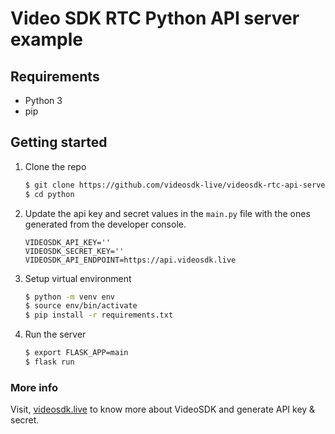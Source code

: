 # Video SDK RTC Python API server example

## Requirements

- Python 3
- pip

## Getting started

1. Clone the repo

   ```sh
   $ git clone https://github.com/videosdk-live/videosdk-rtc-api-server-examples.git
   $ cd python
   ```

2. Update the api key and secret values in the `main.py` file with the ones generated from the developer console.

   ```
   VIDEOSDK_API_KEY=''
   VIDEOSDK_SECRET_KEY=''
   VIDEOSDK_API_ENDPOINT=https://api.videosdk.live
   ```

3. Setup virtual environment

   ```sh
   $ python -m venv env
   $ source env/bin/activate
   $ pip install -r requirements.txt
   ```

4. Run the server

   ```sh
   $ export FLASK_APP=main
   $ flask run
   ```

### More info

Visit, [videosdk.live](https://www.videosdk.live/) to know more about VideoSDK and generate API key & secret.
